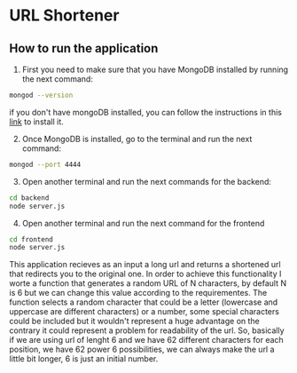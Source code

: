 # URL Shortener

## How to run the application

1. First you need to make sure that you have MongoDB installed by running the next command:

```bash
mongod --version
```

if you don't have mongoDB installed, you can follow the instructions in this [link](https://docs.mongodb.com/manual/installation/) to install it.

2. Once MongoDB is installed, go to the terminal and run the next command:
```bash
mongod --port 4444
```

3. Open another terminal and run the next commands for the backend:
```bash
cd backend
node server.js
```

4. Open another terminal and run the next command for the frontend
```bash
cd frontend
node server.js
```

This application recieves as an input a long url and returns a shortened url that redirects you to the original one. In order to achieve this functionality I worte a function that generates a random URL of N characters, by default N is 6 but we can change this value according to the requirementes. The function selects a random character that could be a letter (lowercase and uppercase are different characters) or a number, some special characters could be included but it wouldn't represent a huge advantage on the contrary it could represent a problem for readability of the url. So, basically if we are using url of lenght 6 and we have 62 different characters for each position, we have 62 power 6 possibilities, we can always make the url a little bit longer, 6 is just an initial number. 
